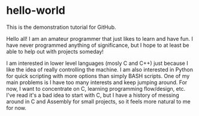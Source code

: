 # hello-world
This is the demonstration tutorial for GitHub.

Hello all!  I am an amateur programmer that just likes to learn and have fun.  I have never programmed anything of significance, but I hope to at least be able to help out with projects someday!

I am interested in lower level languages (mosly C and C++) just because I like the idea of really controlling the machine.  I am also interested in Python for quick scripting with more options than simply BASH scripts.  One of my main problems is I have too many interests and keep jumping around.  For now, I want to concentrate on C, learning programming flow/design, etc.  I've read it's a bad idea to start with C, but I have a history of messing around in C and Assembly for small projects, so it feels more natural to me for now.
